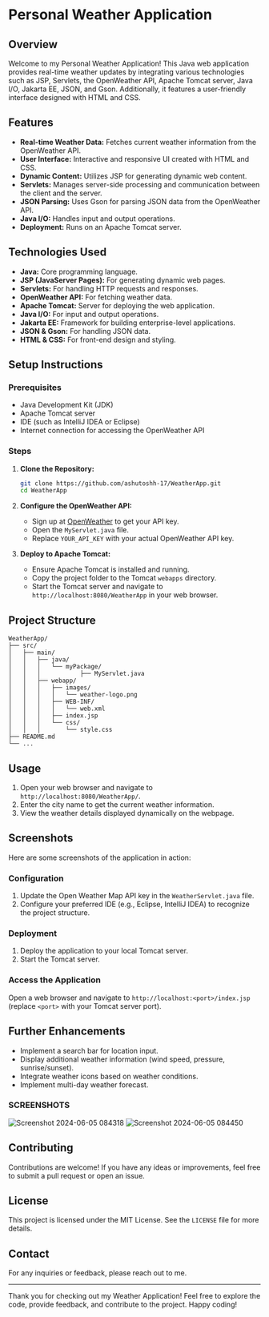 # Personal Weather Application

## Overview
Welcome to my Personal Weather Application! This Java web application provides real-time weather updates by integrating various technologies such as JSP, Servlets, the OpenWeather API, Apache Tomcat server, Java I/O, Jakarta EE, JSON, and Gson. Additionally, it features a user-friendly interface designed with HTML and CSS.

## Features
- **Real-time Weather Data:** Fetches current weather information from the OpenWeather API.
- **User Interface:** Interactive and responsive UI created with HTML and CSS.
- **Dynamic Content:** Utilizes JSP for generating dynamic web content.
- **Servlets:** Manages server-side processing and communication between the client and the server.
- **JSON Parsing:** Uses Gson for parsing JSON data from the OpenWeather API.
- **Java I/O:** Handles input and output operations.
- **Deployment:** Runs on an Apache Tomcat server.

## Technologies Used
- **Java:** Core programming language.
- **JSP (JavaServer Pages):** For generating dynamic web pages.
- **Servlets:** For handling HTTP requests and responses.
- **OpenWeather API:** For fetching weather data.
- **Apache Tomcat:** Server for deploying the web application.
- **Java I/O:** For input and output operations.
- **Jakarta EE:** Framework for building enterprise-level applications.
- **JSON & Gson:** For handling JSON data.
- **HTML & CSS:** For front-end design and styling.

## Setup Instructions
### Prerequisites
- Java Development Kit (JDK)
- Apache Tomcat server
- IDE (such as IntelliJ IDEA or Eclipse)
- Internet connection for accessing the OpenWeather API

### Steps
1. **Clone the Repository:**
   ```sh
   git clone https://github.com/ashutoshh-17/WeatherApp.git
   cd WeatherApp
   ```

2. **Configure the OpenWeather API:**
   - Sign up at [OpenWeather](https://openweathermap.org/) to get your API key.
   - Open the `MyServlet.java` file.
   - Replace `YOUR_API_KEY` with your actual OpenWeather API key.

3. **Deploy to Apache Tomcat:**
   - Ensure Apache Tomcat is installed and running.
   - Copy the project folder to the Tomcat `webapps` directory.
   - Start the Tomcat server and navigate to `http://localhost:8080/WeatherApp` in your web browser.

## Project Structure
```
WeatherApp/
├── src/
│   ├── main/
│   │   ├── java/
│   │   │   └── myPackage/
│   │   │           ├── MyServlet.java
│   │   ├── webapp/
│   │   │   ├── images/
│   │   │   │   └── weather-logo.png
│   │   │   ├── WEB-INF/
│   │   │   │   └── web.xml
│   │   │   ├── index.jsp
│   │   │   └── css/
│   │   │       └── style.css
├── README.md
└── ...

```

## Usage
1. Open your web browser and navigate to `http://localhost:8080/WeatherApp/`.
2. Enter the city name to get the current weather information.
3. View the weather details displayed dynamically on the webpage.

## Screenshots
Here are some screenshots of the application in action:

### Configuration

1. Update the Open Weather Map API key in the `WeatherServlet.java` file.
2. Configure your preferred IDE (e.g., Eclipse, IntelliJ IDEA) to recognize the project structure.

### Deployment

1. Deploy the application to your local Tomcat server.
2. Start the Tomcat server.

### Access the Application

Open a web browser and navigate to `http://localhost:<port>/index.jsp` (replace `<port>` with your Tomcat server port).

## Further Enhancements

- Implement a search bar for location input.
- Display additional weather information (wind speed, pressure, sunrise/sunset).
- Integrate weather icons based on weather conditions.
- Implement multi-day weather forecast.

### SCREENSHOTS



![Screenshot 2024-06-05 084318](https://github.com/ACEGX25/Myweatherapplication/assets/143728245/ccfd239f-eaeb-457e-a8ce-af60d9be0d08)
![Screenshot 2024-06-05 084450](https://github.com/ACEGX25/Myweatherapplication/assets/143728245/37ccfef8-95bb-4c2e-83f2-e5179743b7e2)

## Contributing
Contributions are welcome! If you have any ideas or improvements, feel free to submit a pull request or open an issue.

## License
This project is licensed under the MIT License. See the `LICENSE` file for more details.

## Contact
For any inquiries or feedback, please reach out to me.

---

Thank you for checking out my Weather Application! Feel free to explore the code, provide feedback, and contribute to the project. Happy coding!


